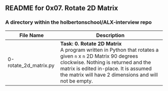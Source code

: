 ## README for 0x07. Rotate 2D Matrix ##
### A directory within the holbertonschool/ALX-interview repo ###

| File Name | Description |
| --------- | ----------- |
| 0-rotate_2d_matrix.py | **Task: 0. Rotate 2D Matrix** <br> A program written in Python that rotates a given `n` x `n` 2D Matrix 90 degrees clockwise. Nothing is returned and the matrix is edited in-place. It is assumed the matrix will have 2 dimensions and will not be empty. |
